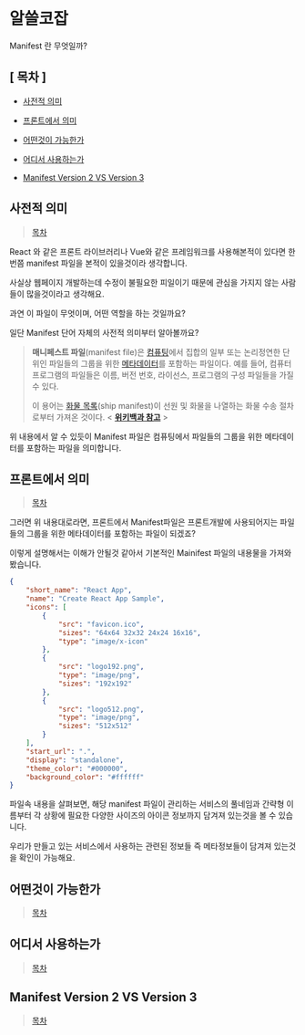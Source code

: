 

# 알쓸코잡

  

Manifest 란 무엇일까?

## [ 목차 ]

* [사전적 의미](#사전적-의미)

* [프론트에서 의미](#프론트에서-의미)

* [어떤것이 가능한가](#어떤것이-가능한가)

* [어디서 사용하는가](#어디서-사용하는가)

* [Manifest Version 2 VS Version 3](#manifest-version-2-vs-version-3)

  

## 사전적 의미
> [목차](#목차)
  
  React 와 같은 프론트 라이브러리나 Vue와 같은 프레임워크를 사용해본적이 있다면 한번쯤 manifest 파일을 본적이 있을것이라 생각합니다.

사실상 웹페이지 개발하는데 수정이 불필요한 피일이기 때문에 관심을 가지지 않는 사람들이 많을것이라고 생각해요.

과연 이 파일이 무엇이며, 어떤 역할을 하는 것일까요?

일단 Manifest 단어 자체의 사전적 의미부터 알아볼까요?
> **매니페스트 파일**(manifest file)은  [컴퓨팅](https://ko.wikipedia.org/wiki/%EC%BB%B4%ED%93%A8%ED%8C%85 "컴퓨팅")에서 집합의 일부 또는 논리정연한 단위인 파일들의 그룹을 위한  [메타데이터](https://ko.wikipedia.org/wiki/%EB%A9%94%ED%83%80%EB%8D%B0%EC%9D%B4%ED%84%B0 "메타데이터")를 포함하는 파일이다. 예를 들어, 컴퓨터 프로그램의 파일들은 이름, 버전 번호, 라이선스, 프로그램의 구성 파일들을 가질 수 있다.
>
> 이 용어는  [화물 목록](https://ko.wikipedia.org/w/index.php?title=%ED%99%94%EB%AC%BC_%EB%AA%A9%EB%A1%9D&action=edit&redlink=1 "화물 목록 (없는 문서)")(ship manifest)이 선원 및 화물을 나열하는 화물 수송 절차로부터 가져온 것이다.
< **[위키백과 참고](https://ko.wikipedia.org/wiki/%EB%A7%A4%EB%8B%88%ED%8E%98%EC%8A%A4%ED%8A%B8_%ED%8C%8C%EC%9D%BC)** >

위 내용에서 알 수 있듯이 Manifest 파일은 컴퓨팅에서 파일들의 그룹을 위한 메타데이터를 포함하는 파일을 의미합니다.

## 프론트에서 의미
> [목차](#목차)

그러면 위 내용대로라면, 프론트에서 Manifest파일은 프론트개발에 사용되어지는 파일들의 그룹을 위한 메타데이터를 포함하는 파일이 되겠죠?

이렇게 설명해서는 이해가 안될것 같아서 기본적인 Mainifest 파일의 내용물을 가져와 봤습니다.

```json
{  
	"short_name": "React App",  
	"name": "Create React App Sample",  
	"icons": [    
		{      
			"src": "favicon.ico",      
			"sizes": "64x64 32x32 24x24 16x16",      
			"type": "image/x-icon"    
		},    
		{   
			"src": "logo192.png",      
			"type": "image/png",      
			"sizes": "192x192"    
		},    
		{      
			"src": "logo512.png",      
			"type": "image/png",     
			"sizes": "512x512"    
		}  
	],  
	"start_url": ".",  
	"display": "standalone",  
	"theme_color": "#000000",  
	"background_color": "#ffffff"
}
```
파일속 내용을 살펴보면, 해당 manifest 파일이 관리하는 서비스의 풀네임과 간략형 이름부터 각 상황에 필요한 다양한 사이즈의 아이콘 정보까지 담겨져 있는것을 볼 수 있습니다. 

우리가 만들고 있는 서비스에서 사용하는 관련된 정보들 즉 메타정보들이 담겨져 있는것을 확인이 가능해요.

## 어떤것이 가능한가
> [목차](#목차)
  

## 어디서 사용하는가
> [목차](#목차)
  

## Manifest Version 2 VS Version 3
> [목차](#목차)
<!--stackedit_data:
eyJoaXN0b3J5IjpbNTU2MTY2NjI3LC0xNjczOTA4NDkyXX0=
-->